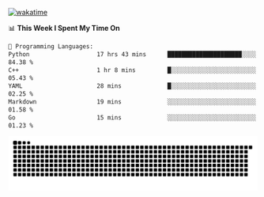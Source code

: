 [![wakatime](https://wakatime.com/badge/user/384f91c6-4eee-411f-8f3b-1b691f58a544.svg)](https://wakatime.com/@384f91c6-4eee-411f-8f3b-1b691f58a544)

<!--START_SECTION:waka-->
📊 **This Week I Spent My Time On** 

```text
💬 Programming Languages: 
Python                   17 hrs 43 mins      █████████████████████░░░░   84.38 % 
C++                      1 hr 8 mins         █░░░░░░░░░░░░░░░░░░░░░░░░   05.43 % 
YAML                     28 mins             █░░░░░░░░░░░░░░░░░░░░░░░░   02.25 % 
Markdown                 19 mins             ░░░░░░░░░░░░░░░░░░░░░░░░░   01.58 % 
Go                       15 mins             ░░░░░░░░░░░░░░░░░░░░░░░░░   01.23 % 
```


<!--END_SECTION:waka-->

<picture>
  <source media="(prefers-color-scheme: dark)" srcset="https://raw.githubusercontent.com/fuwx295/fuwx295/output/github-contribution-grid-snake-dark.svg">
  <source media="(prefers-color-scheme: light)" srcset="https://raw.githubusercontent.com/fuwx295/fuwx295/output/github-contribution-grid-snake.svg">
  <img alt="github contribution grid snake animation" src="https://raw.githubusercontent.com/fuwx295/fuwx295/output/github-contribution-grid-snake.svg">
</picture>
